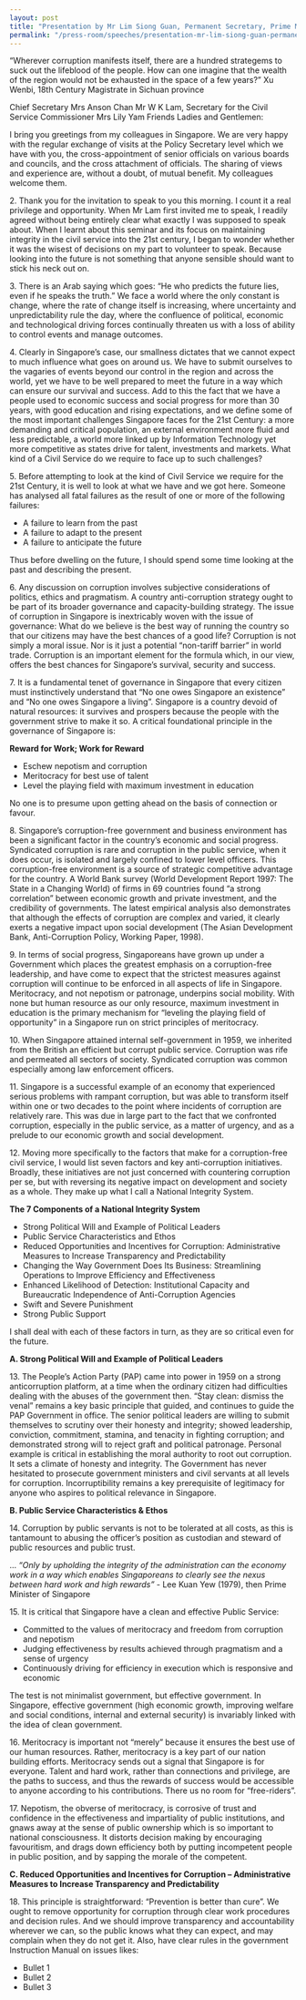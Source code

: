 ```yaml
---
layout: post
title: "Presentation by Mr Lim Siong Guan, Permanent Secretary, Prime Minister’s Office Singapore at the Seminar on Hong Kong into the 21st Century - Maintaining Integrity in the Civil Service"
permalink: "/press-room/speeches/presentation-mr-lim-siong-guan-permanent-secretary-prime-minister’s-office"
---
```

“Wherever corruption manifests itself, there are a hundred strategems to suck out the lifeblood of the people. How can one imagine that the wealth of the region would not be exhausted in the space of a few years?” Xu Wenbi, 18th Century Magistrate in Sichuan province

Chief Secretary Mrs Anson Chan
Mr W K Lam, Secretary for the Civil Service
Commissioner Mrs Lily Yam
Friends
Ladies and Gentlemen:

  I bring you greetings from my colleagues in Singapore. We are very happy with the regular exchange of visits at the Policy Secretary level which we have with you, the cross-appointment of senior officials on various boards and councils, and the cross attachment of officials. The sharing of views and experience are, without a doubt, of mutual benefit. My colleagues welcome them.

2\.        Thank you for the invitation to speak to you this morning. I count it a real privilege and opportunity. When Mr Lam first invited me to speak, I readily agreed without being entirely clear what exactly I was supposed to speak about. When I learnt about this seminar and its focus on maintaining integrity in the civil service into the 21st century, I began to wonder whether it was the wisest of decisions on my part to volunteer to speak. Because looking into the future is not something that anyone sensible should want to stick his neck out on.

3\.        There is an Arab saying which goes: “He who predicts the future lies, even if he speaks the truth.” We face a world where the only constant is change, where the rate of change itself is increasing, where uncertainty and unpredictability rule the day, where the confluence of political, economic and technological driving forces continually threaten us with a loss of ability to control events and manage outcomes.

4\.        Clearly in Singapore’s case, our smallness dictates that we cannot expect to much influence what goes on around us. We have to submit ourselves to the vagaries of events beyond our control in the region and across the world, yet we have to be well prepared to meet the future in a way which can ensure our survival and success. Add to this the fact that we have a people used to economic success and social progress for more than 30 years, with good education and rising expectations, and we define some of the most important challenges Singapore faces for the 21st Century: a more demanding and critical population, an external environment more fluid and less predictable, a world more linked up by Information Technology yet more competitive as states drive for talent, investments and markets. What kind of a Civil Service do we require to face up to such challenges?

5\.        Before attempting to look at the kind of Civil Service we require for the 21st Century, it is well to look at what we have and we got here. Someone has analysed all fatal failures as the result of one or more of the following failures:
<ul>
  <li>A failure to learn from the past</li>
  <li>A failure to adapt to the present</li>
  <li>A failure to anticipate the future</li>
</ul>

Thus before dwelling on the future, I should spend some time looking at the past and describing the present.

6\.        Any discussion on corruption involves subjective considerations of politics, ethics and pragmatism. A country anti-corruption strategy ought to be part of its broader governance and capacity-building strategy. The issue of corruption in Singapore is inextricably woven with the issue of governance: What do we believe is the best way of running the country so that our citizens may have the best chances of a good life? Corruption is not simply a moral issue. Nor is it just a potential “non-tariff barrier” in world trade. Corruption is an important element for the formula which, in our view, offers the best chances for Singapore’s survival, security and success.

7\.        It is a fundamental tenet of governance in Singapore that every citizen must instinctively understand that “No one owes Singapore an existence” and “No one owes Singapore a living”. Singapore is a country devoid of natural resources: it survives and prospers because the people with the government strive to make it so. A critical foundational principle in the governance of Singapore is:

**Reward for Work; Work for Reward**
<ul>
<li>Eschew nepotism and corruption</li>
  <li>Meritocracy for best use of talent</li>
  <li>Level the playing field with maximum investment in education</li>
</ul>
No one is to presume upon getting ahead on the basis of connection or favour.

8\.        Singapore’s corruption-free government and business environment has been a significant factor in the country’s economic and social progress. Syndicated corruption is rare and corruption in the public service, when it does occur, is isolated and largely confined to lower level officers. This corruption-free environment is a source of strategic competitive advantage for the country. A World Bank survey (World Development Report 1997: The State in a Changing World) of firms in 69 countries found “a strong correlation” between economic growth and private investment, and the credibility of governments. The latest empirical analysis also demonstrates that although the effects of corruption are complex and varied, it clearly exerts a negative impact upon social development (The Asian Development Bank, Anti-Corruption Policy, Working Paper, 1998).

9\.        In terms of social progress, Singaporeans have grown up under a Government which places the greatest emphasis on a corruption-free leadership, and have come to expect that the strictest measures against corruption will continue to be enforced in all aspects of life in Singapore. Meritocracy, and not nepotism or patronage, underpins social mobility. With none but human resource as our only resource, maximum investment in education is the primary mechanism for “leveling the playing field of opportunity” in a Singapore run on strict principles of meritocracy.

10\.      When Singapore attained internal self-government in 1959, we inherited from the British an efficient but corrupt public service. Corruption was rife and permeated all sectors of society. Syndicated corruption was common especially among law enforcement officers.

11\.      Singapore is a successful example of an economy that experienced serious problems with rampant corruption, but was able to transform itself within one or two decades to the point where incidents of corruption are relatively rare. This was due in large part to the fact that we confronted corruption, especially in the public service, as a matter of urgency, and as a prelude to our economic growth and social development.

12\.      Moving more specifically to the factors that make for a corruption-free civil service, I would list seven factors and key anti-corruption initiatives. Broadly, these initiatives are not just concerned with countering corruption per se, but with reversing its negative impact on development and society as a whole. They make up what I call a National Integrity System.

**The 7 Components of a National Integrity System**
<ul>
  <li>Strong Political Will and Example of Political Leaders</li>
  <li>Public Service Characteristics and Ethos</li>
  <li>Reduced Opportunities and Incentives for Corruption: Administrative Measures to Increase Transparency and Predictability</li>
  <li>Changing the Way Government Does Its Business: Streamlining Operations to Improve Efficiency and Effectiveness</li>
  <li>Enhanced Likelihood of Detection: Institutional Capacity and Bureaucratic Independence of Anti-Corruption Agencies</li>
  <li>Swift and Severe Punishment</li>
  <li>Strong Public Support</li>
</ul>
I shall deal with each of these factors in turn, as they are so critical even for the future.

**A. Strong Political Will and Example of Political Leaders**

13\.      The People’s Action Party (PAP) came into power in 1959 on a strong anticorruption platform, at a time when the ordinary citizen had difficulties dealing with the abuses of the government then. “Stay clean: dismiss the venal” remains a key basic principle that guided, and continues to guide the PAP Government in office. The senior political leaders are willing to submit themselves to scrutiny over their honesty and integrity; showed leadership, conviction, commitment, stamina, and tenacity in fighting corruption; and demonstrated strong will to reject graft and political patronage. Personal example is critical in establishing the moral authority to root out corruption. It sets a climate of honesty and integrity. The Government has never hesitated to prosecute government ministers and civil servants at all levels for corruption. Incorruptibility remains a key prerequisite of legitimacy for anyone who aspires to political relevance in Singapore.

**B. Public Service Characteristics & Ethos**

14\.      Corruption by public servants is not to be tolerated at all costs, as this is tantamount to abusing the officer’s position as custodian and steward of public resources and public trust.

... *“Only by upholding the integrity of the administration can the economy work in a way which enables Singaporeans to clearly see the nexus between hard work and high rewards”* - Lee Kuan Yew (1979), then Prime Minister of Singapore

15\.      It is critical that Singapore have a clean and effective Public Service:
<ul>
  <li>Committed to the values of meritocracy and freedom from corruption and nepotism</li>
  <li>Judging effectiveness by results achieved through pragmatism and a sense of urgency</li>
  <li>Continuously driving for efficiency in execution which is responsive and economic</li>
</ul>
The test is not minimalist government, but effective government. In Singapore, effective government (high economic growth, improving welfare and social conditions, internal and external security) is invariably linked with the idea of clean government.

16\.      Meritocracy is important not “merely” because it ensures the best use of our human resources. Rather, meritocracy is a key part of our nation building efforts. Meritocracy sends out a signal that Singapore is for everyone. Talent and hard work, rather than connections and privilege, are the paths to success, and thus the rewards of success would be accessible to anyone according to his contributions. There us no room for “free-riders”.

17\.      Nepotism, the obverse of meritocracy, is corrosive of trust and confidence in the effectiveness and impartiality of public institutions, and gnaws away at the sense of public ownership which is so important to national consciousness. It distorts decision making by encouraging favouritism, and drags down efficiency both by putting incompetent people in public position, and by sapping the morale of the competent.

**C. Reduced Opportunities and Incentives for Corruption – Administrative Measures to Increase Transparency and Predictability**

18\.      This principle is straightforward: “Prevention is better than cure”. We ought to remove opportunity for corruption through clear work procedures and decision rules. And we should improve transparency and accountability wherever we can, so the public knows what they can expect, and may complain when they do not get it. Also, have clear rules in the government Instruction Manual on issues likes:

<ul>
  <li>Bullet 1</li>
  <li>Bullet 2</li>
  <li>Bullet 3</li>
</ul>
